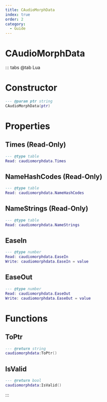 ```yaml
---
title: CAudioMorphData
index: true
order: 2
category:
  - Guide
---
```


# CAudioMorphData

::: tabs
@tab Lua
# Constructor
```lua
--- @param ptr string
CAudioMorphData(ptr)
```
# Properties
## Times (Read-Only)
```lua
--- @type table
Read: caudiomorphdata.Times
```
## NameHashCodes (Read-Only)
```lua
--- @type table
Read: caudiomorphdata.NameHashCodes
```
## NameStrings (Read-Only)
```lua
--- @type table
Read: caudiomorphdata.NameStrings
```
## EaseIn 
```lua
--- @type number
Read: caudiomorphdata.EaseIn
Write: caudiomorphdata.EaseIn = value
```
## EaseOut 
```lua
--- @type number
Read: caudiomorphdata.EaseOut
Write: caudiomorphdata.EaseOut = value
```
# Functions
## ToPtr
```lua
--- @return string
caudiomorphdata:ToPtr()
```
## IsValid
```lua
--- @return bool
caudiomorphdata:IsValid()
```

:::